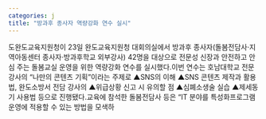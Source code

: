 ```yaml
---
categories: j
title: "방과후 종사자 역량강화 연수 실시"
---
```

도완도교육지원청이 23일 완도교육지원청 대회의실에서 방과후 종사자(돌봄전담사·지역아동센터 종사자·방과후학교 외부강사) 42명을 대상으로 전문성 신장과 안전하고 안심 주는 돌봄교실 운영을 위한 역량강화 연수를 실시했다.이번 연수는 호남대학교 전문 강사의 “나만의 콘텐츠 기획”이라는 주제로 ▲SNS의 이해 ▲SNS 콘텐츠 제작과 활용법, 완도소방서 전담 강사의 ▲위급상황 신고 시 유의할 점 ▲심폐소생술 실습 ▲제세동기 사용법 등으로 진행됐다.교육에 참석한 돌봄전담사 등은 “IT 분야를 특성화프로그램 운영에 적용할 수 있는 방법을 모색하